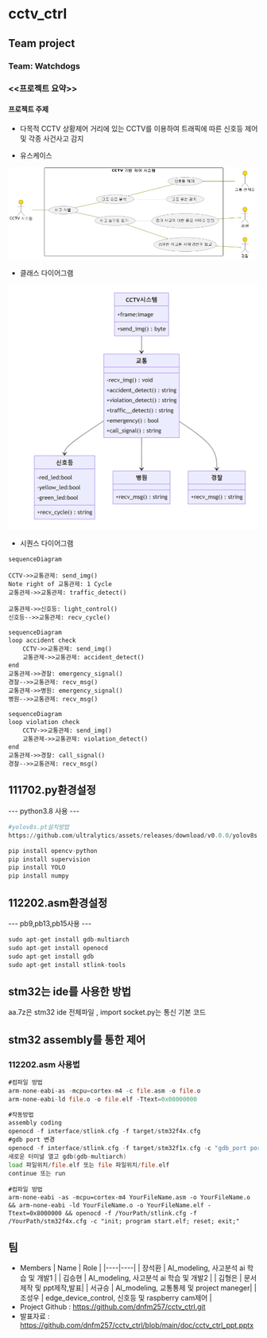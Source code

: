 # cctv_ctrl

## Team project

### Team: Watchdogs
### <<프로젝트 요약>>
#### 프로젝트 주제
* 다목적 CCTV 상황제어
거리에 있는 CCTV를 이용하여 트래픽에 따른 신호등 제어 및 각종 사건사고 감지

* 유스케이스
<img src=./doc/usecase.png>

* 클래스 다이어그램
<img src=./doc/class_diagram.PNG>

* 시퀀스 다이어그램
```mermaid
sequenceDiagram

CCTV->>교통관제: send_img()
Note right of 교통관제: 1 Cycle
교통관제->>교통관제: traffic_detect()

교통관제->>신호등: light_control()
신호등-->>교통관제: recv_cycle()
```

```mermaid
sequenceDiagram
loop accident check
    CCTV->>교통관제: send_img()
    교통관제->>교통관제: accident_detect()
end
교통관제->>경찰: emergency_signal()
경찰-->>교통관제: recv_msg()
교통관제->>병원: emergency_signal()
병원-->>교통관제: recv_msg()
```

```mermaid
sequenceDiagram
loop violation check
    CCTV->>교통관제: send_img()
    교통관제->>교통관제: violation_detect()
end
교통관제->>경찰: call_signal()
경찰-->>교통관제: recv_msg()
```
## 111702.py환경설정  
--- python3.8 사용 ---
```py
#yolov8s.pt설치방법
https://github.com/ultralytics/assets/releases/download/v0.0.0/yolov8s.pt
```
```py
pip install opencv-python
pip install supervision
pip install YOLO
pip install numpy
```
## 112202.asm환경설정
--- pb9,pb13,pb15사용 ---
```c
sudo apt-get install gdb-multiarch
sudo apt-get install openocd
sudo apt-get install gdb
sudo apt-get install stlink-tools
```
## stm32는 ide를 사용한 방법
aa.7z은 stm32 ide 전체파일 , import socket.py는 통신 기본 코드

## stm32 assembly를 통한 제어
### 112202.asm 사용법
```asm
#컴파일 방법
arm-none-eabi-as -mcpu=cortex-m4 -c file.asm -o file.o
arm-none-eabi-ld file.o -o file.elf -Ttext=0x08000000 
```
```asm
#작동방법
assembly coding
openocd -f interface/stlink.cfg -f target/stm32f4x.cfg
#gdb port 변경
openocd -f interface/stlink.cfg -f target/stm32f1x.cfg -c "gdb_port port_number"
새로운 터미널 열고 gdb(gdb-multiarch)
load 파일위치/file.elf 또는 file 파일위치/file.elf
continue 또는 run
```
```통합 명령
#컴파일 방법
arm-none-eabi -as -mcpu=cortex-m4 YourFileName.asm -o YourFileName.o && arm-none-eabi -ld YourFileName.o -o YourFileName.elf -Ttext=0x8000000 && openocd -f /YourPath/stlink.cfg -f /YourPath/stm32f4x.cfg -c "init; program start.elf; reset; exit;"
```


## 팀
* Members
  | Name | Role |
  |----|----|
  | 장석환 | AI_modeling, 사고분석 ai 학습 및 개발1 |
  | 김승현 | AI_modeling, 사고분석 ai 학습 및 개발2 |
  | 김형은 | 문서 제작 및 ppt제작,발표|
  | 서규승 | AI_modeling, 교통통제 및 project maneger|
  | 조성우 | edge_device_control, 신호등 및 raspberry cam제어 |
* Project Github : https://github.com/dnfm257/cctv_ctrl.git
* 발표자료 : https://github.com/dnfm257/cctv_ctrl/blob/main/doc/cctv_ctrl_ppt.pptx
